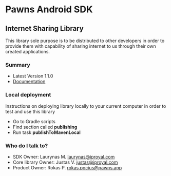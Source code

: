 # Pawns Android SDK #

## Internet Sharing Library ##

This library sole purpose is to be distributed to other developers in order to provide them with capability of sharing internet to us through their own created applications.

### Summary ###

* Latest Version 1.1.0
* [Documentation](https://iproyal.atlassian.net/wiki/spaces/IPROYAL/pages/251625485/Mobile+Sdk)

### Local deployment ###

Instructions on deploying library locally to your current computer in order to test and use this library

* Go to Gradle scripts
* Find section called **publishing**
* Run task **publishToMavenLocal**

### Who do I talk to? ###

* SDK Owner:           Laurynas M.   laurynas@iproyal.com
* Core library Owner:  Justas V.     justas@iproyal.com
* Product Owner:       Rokas P.      rokas.pocius@pawns.app
